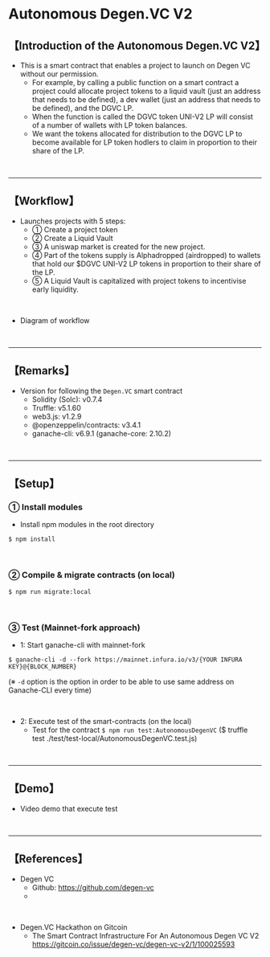 # Autonomous Degen.VC V2

## 【Introduction of the Autonomous Degen.VC V2】
- This is a smart contract that enables a project to launch on Degen VC without our permission. 
  - For example, by calling a public function on a smart contract a project could allocate project tokens to a liquid vault (just an address that needs to be defined), a dev wallet (just an address that needs to be defined), and the DGVC LP.
  - When the function is called the DGVC token UNI-V2 LP will consist of a number of wallets with LP token balances. 
  - We want the tokens allocated for distribution to the DGVC LP to become available for LP token hodlers to claim in proportion to their share of the LP.

&nbsp;

***

## 【Workflow】
- Launches projects with 5 steps:
  - ① Create a project token
  - ② Create a Liquid Vault
  - ③ A uniswap market is created for the new project.
  - ④ Part of the tokens supply is Alphadropped (airdropped) to wallets that hold our $DGVC UNI-V2 LP tokens in proportion to their share of the LP.
  - ⑤ A Liquid Vault is capitalized with project tokens to incentivise early liquidity.

<br>

- Diagram of workflow  

&nbsp;

***

## 【Remarks】
- Version for following the `Degen.VC` smart contract
  - Solidity (Solc): v0.7.4
  - Truffle: v5.1.60
  - web3.js: v1.2.9
  - @openzeppelin/contracts: v3.4.1
  - ganache-cli: v6.9.1 (ganache-core: 2.10.2)


&nbsp;

***

## 【Setup】
### ① Install modules
- Install npm modules in the root directory
```
$ npm install
```

<br>

### ② Compile & migrate contracts (on local)
```
$ npm run migrate:local
```

<br>

### ③ Test (Mainnet-fork approach)
- 1: Start ganache-cli with mainnet-fork
```
$ ganache-cli -d --fork https://mainnet.infura.io/v3/{YOUR INFURA KEY}@{BLOCK_NUMBER}
```
(※ `-d` option is the option in order to be able to use same address on Ganache-CLI every time)

<br>

- 2: Execute test of the smart-contracts (on the local)
  - Test for the contract
    `$ npm run test:AutonomousDegenVC`
    ($ truffle test ./test/test-local/AutonomousDegenVC.test.js)

<br>

***

## 【Demo】
- Video demo that execute test


<br>

***

## 【References】
- Degen VC
  - Github: https://github.com/degen-vc
  - 

<br>

- Degen.VC Hackathon on Gitcoin
  - The Smart Contract Infrastructure For An Autonomous Degen VC V2  
    https://gitcoin.co/issue/degen-vc/degen-vc-v2/1/100025593

